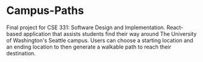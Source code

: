 # Campus-Paths

Final project for CSE 331: Software Design and Implementation.
React-based application that assists students find their way around The University of Washington's Seattle campus.
Users can choose a starting location and an ending location to then generate a walkable path to reach their destination.
